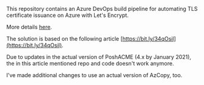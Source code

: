 This repository contains an Azure DevOps build pipeline for automating TLS certificate issuance on Azure with Let's Encrypt. 

More details [here](./letsencrypt-automatization.md).

The solution is based on the following article [https://bit.ly/34qOsil](https://bit.ly/34qOsil).

Due to updates in the actual version of PoshACME (4.x by January 2021), the in this article mentioned repo and code doesn't work anymore.

I've made additional changes to use an actual version of AzCopy, too.